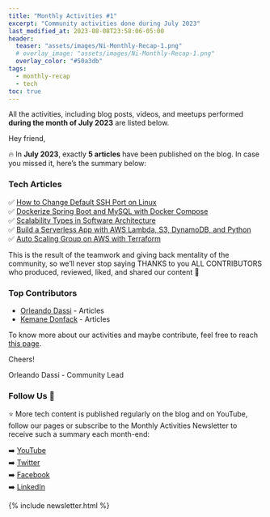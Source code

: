 ```yaml
---
title: "Monthly Activities #1"
excerpt: "Community activities done during July 2023"
last_modified_at: 2023-08-08T23:58:06-05:00
header:
  teaser: "assets/images/Ni-Monthly-Recap-1.png"
  # overlay_image: "assets/images/Ni-Monthly-Recap-1.png"
  overlay_color: "#50a3db"
tags: 
  - monthly-recap
  - tech
toc: true
---
```


All the activities, including blog posts, videos, and meetups performed **during the month of July 2023** are listed below.

Hey friend,

🔥 In **July 2023**, exactly **5 articles** have been published on the blog. In case you missed it, here’s the summary below:

### Tech Articles
✅ [How to Change Default SSH Port on Linux](https://blog.numericaideas.com/change-default-ssh-port-linux) <br/>
✅ [Dockerize Spring Boot and MySQL with Docker Compose](https://blog.numericaideas.com/docker-compose-springboot-mysql) <br/>
✅ [Scalability Types in Software Architecture](https://blog.numericaideas.com/scalability-types) <br/>
✅ [Build a Serverless App with AWS Lambda, S3, DynamoDB, and Python](https://blog.numericaideas.com/aws-serverless-web-application) <br/>
✅ [Auto Scaling Group on AWS with Terraform](https://blog.numericaideas.com/auto-scaling-group-on-aws-with-terraform) <br/>

This is the result of the teamwork and giving back mentality of the community, so we’ll never stop saying THANKS to you ALL CONTRIBUTORS who produced, reviewed, liked, and shared our content 🚀

### Top Contributors
- [Orleando Dassi](https://blog.numericaideas.com/author/dassiorleando) - Articles
- [Kemane Donfack](https://blog.numericaideas.com/author/kemanedonfack) - Articles

To know more about our activities and maybe contribute, feel free to reach [this page](https://github.com/numerica-ideas/community#contribute).

Cheers!

Orleando Dassi - Community Lead

### Follow Us 👥
⭐ More tech content is published regularly on the blog and on YouTube, follow our pages or subscribe to the Monthly Activities Newsletter to receive such a summary each month-end:

➡️ [YouTube](https://www.youtube.com/@numericaideas/channels?sub_confirmation=1) <br/>
➡️ [Twitter](https://twitter.com/numericaideas) <br/>
➡️ [Facebook](https://facebook.com/numericaideas) <br/>
➡️ [LinkedIn](https://www.linkedin.com/company/numericaideas) <br/>

{% include newsletter.html %}
